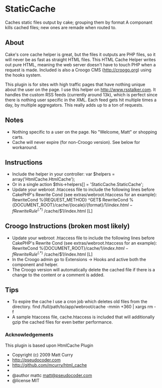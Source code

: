 # StaticCache
Caches static files output by cake; grouping them by format
A componant kills cached files; new ones are remade when routed to.
 
## About
Cake's core cache helper is great, but the files it outputs are PHP files, so it will never be as fast as
straight HTML files. This HTML Cache Helper writes out pure HTML, meaning the web server doesn't have to
touch PHP when a request is made.  Included is also a Croogo CMS (http://croogo.org) using the hooks system.

This plugin is for sites with high traffic pages that have nothing unique about the user on the page. I
use this helper on http://www.rsstalker.com. It handles the custom RSS feeds (currently around 13k), which
is perfect since there is nothing user specific in the XML. Each feed gets hit multiple times a day, by
multiple aggregators. This really adds up to a ton of requests.
 
## Notes
  * Nothing specific to a user on the page. No "Welcome, Matt" or shopping carts.
  * Cache will never expire (for non-Croogo version). See below for workaround.

## Instructions
  * Include the helper in your controller:
    var $helpers = array('HtmlCache.HtmlCache');
  * Or in a single action
    $this->helpers[] = 'StaticCache.StaticCache';
  * Update your webroot .htaccess file to include the following lines before CakePHP's Rewrite Cond
    (see extras/webroot.htaccess for an example):
    RewriteCond %{REQUEST_METHOD} ^GET$
    RewriteCond %{DOCUMENT_ROOT}/cache/{locale}/{format}/$1/index.html -f
    RewriteRule ^(.*)$ /cache/$1/index.html [L]

## Croogo Instructions (broken most likely)
  * Update your webroot .htaccess file to include the following lines before CakePHP's Rewrite Cond
    (see extras/webroot.htaccess for an example):
    RewriteCond %{DOCUMENT_ROOT}/cache/$1/index.html -f
    RewriteRule ^(.*)$ /cache/$1/index.html [L]
  * In the Croogo admin go to Extensions -> Hooks and active both the component and helper.
  * The Croogo version will automatically delete the cached file if there is a change to the content or a comment is added.
    
## Tips
  * To expire the cache I use a cron job which deletes old files from the directory.
  find /full/path/to/app/webroot/cache -mmin +360 | xargs rm -f
  * A sample htaccess file, cache.htaccess is included that will additionally gzip the cached files
  for even better performance.
  
  
### Acknowledgements

This plugin is based upon HtmlCache Plugin
 * Copyright (c) 2009 Matt Curry
 * http://pseudocoder.com
 * http://github.com/mcurry/html_cache
 *
 * @author      mattc <matt@pseudocoder.com>
 * @license     MIT